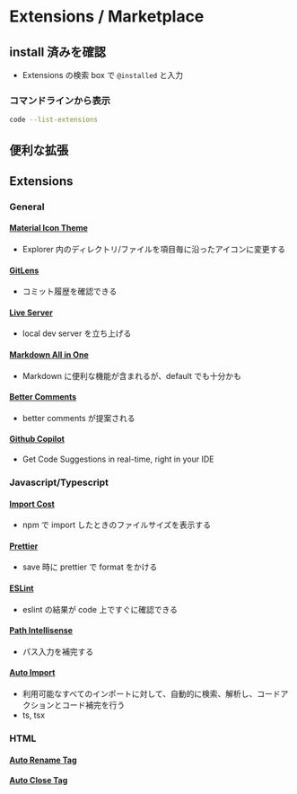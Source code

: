 # Extensions / Marketplace

## install 済みを確認

- Extensions の検索 box で `@installed` と入力

### コマンドラインから表示

```sh
code --list-extensions
```

## 便利な拡張

## Extensions

### General

#### [Material Icon Theme](https://marketplace.visualstudio.com/items?itemName=PKief.material-icon-theme)

- Explorer 内のディレクトリ/ファイルを項目毎に沿ったアイコンに変更する

#### [GitLens](https://marketplace.visualstudio.com/items?itemName=eamodio.gitlens)

- コミット履歴を確認できる

#### [Live Server](https://marketplace.visualstudio.com/items?itemName=ritwickdey.LiveServer)

- local dev server を立ち上げる

#### [Markdown All in One](https://marketplace.visualstudio.com/items?itemName=yzhang.markdown-all-in-one)

- Markdown に便利な機能が含まれるが、default でも十分かも

#### [Better Comments](https://marketplace.visualstudio.com/items?itemName=aaron-bond.better-comments)

- better comments が提案される

#### [Github Copilot](https://marketplace.visualstudio.com/items?itemName=GitHub.copilot)

- Get Code Suggestions in real-time, right in your IDE

### Javascript/Typescript

#### [Import Cost](https://marketplace.visualstudio.com/items?itemName=wix.vscode-import-cost)

- npm で import したときのファイルサイズを表示する

#### [Prettier](https://marketplace.visualstudio.com/items?itemName=esbenp.prettier-vscode)

- save 時に prettier で format をかける

#### [ESLint](https://marketplace.visualstudio.com/items?itemName=dbaeumer.vscode-eslint)

- eslint の結果が code 上ですぐに確認できる

#### [Path Intellisense](https://marketplace.visualstudio.com/items?itemName=christian-kohler.path-intellisense)

- パス入力を補完する

#### [Auto Import](https://marketplace.visualstudio.com/items?itemName=steoates.autoimport)

- 利用可能なすべてのインポートに対して、自動的に検索、解析し、コードアクションとコード補完を行う
- ts, tsx

### HTML

#### [Auto Rename Tag](https://marketplace.visualstudio.com/items?itemName=formulahendry.auto-rename-tag)

#### [Auto Close Tag](https://marketplace.visualstudio.com/items?itemName=formulahendry.auto-close-tag)
